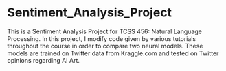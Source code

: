 # Sentiment_Analysis_Project
This is a Sentiment Analysis Project for TCSS 456: Natural Language Processing. In this project, I modify code given by various tutorials throughout the course in order to compare two neural models. These models are trained on Twitter data from Kraggle.com and tested on Twitter opinions regarding AI Art.
